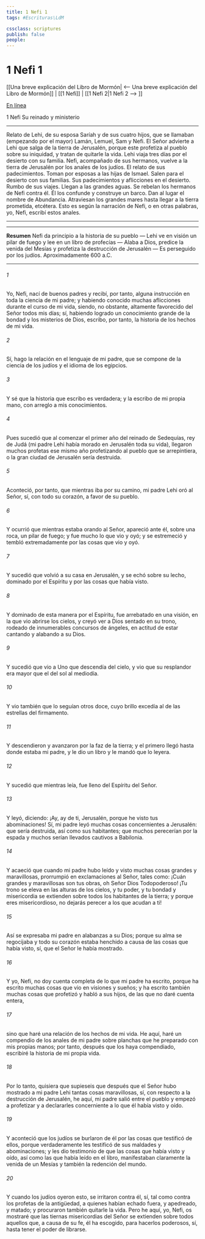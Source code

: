 ```yaml
---
title: 1 Nefi 1
tags: #Escrituras\LdM

cssclass: scriptures
publish: false
people:
---
```


# 1 Nefi 1
[[Una breve explicación del Libro de Mormón| <-- Una breve explicación del Libro de Mormón]] | [[1 Nefi]] | [[1 Nefi 2|1 Nefi 2 --> ]]

[En línea](https://churchofjesuschrist.org/study/scriptures/bofm/1-ne/1?lang=spa)

1 Nefi
Su reinado y ministerio

---
Relato de Lehi, de su esposa Saríah y de sus cuatro hijos, que se llamaban (empezando por el mayor) Lamán, Lemuel, Sam y Nefi. El Señor advierte a Lehi que salga de la tierra de Jerusalén, porque este profetiza al pueblo sobre su iniquidad, y tratan de quitarle la vida. Lehi viaja tres días por el desierto con su familia. Nefi, acompañado de sus hermanos, vuelve a la tierra de Jerusalén por los anales de los judíos. El relato de sus padecimientos. Toman por esposas a las hijas de Ismael. Salen para el desierto con sus familias. Sus padecimientos y aflicciones en el desierto. Rumbo de sus viajes. Llegan a las grandes aguas. Se rebelan los hermanos de Nefi contra él. Él los confunde y construye un barco. Dan al lugar el nombre de Abundancia. Atraviesan los grandes mares hasta llegar a la tierra prometida, etcétera. Esto es según la narración de Nefi, o en otras palabras, yo, Nefi, escribí estos anales.

---

---
__Resumen__
Nefi da principio a la historia de su pueblo — Lehi ve en visión un pilar de fuego y lee en un libro de profecías — Alaba a Dios, predice la venida del Mesías y profetiza la destrucción de Jerusalén — Es perseguido por los judíos. Aproximadamente 600 a.C.

---
###### 1 
Yo, Nefi, nací de buenos padres y recibí, por tanto, alguna instrucción en toda la ciencia de mi padre; y habiendo conocido muchas aflicciones durante el curso de mi vida, siendo, no obstante, altamente favorecido del Señor todos mis días; sí, habiendo logrado un conocimiento grande de la bondad y los misterios de Dios, escribo, por tanto, la historia de los hechos de mi vida.

###### 2 
Sí, hago la relación en el lenguaje de mi padre, que se compone de la ciencia de los judíos y el idioma de los egipcios.

###### 3 
Y sé que la historia que escribo es verdadera; y la escribo de mi propia mano, con arreglo a mis conocimientos.

###### 4 
Pues sucedió que al comenzar el primer año del reinado de Sedequías, rey de Judá (mi padre Lehi había morado en Jerusalén toda su vida), llegaron muchos profetas ese mismo año profetizando al pueblo que se arrepintiera, o la gran ciudad de Jerusalén sería destruida.

###### 5 
Aconteció, por tanto, que mientras iba por su camino, mi padre Lehi oró al Señor, sí, con todo su corazón, a favor de su pueblo.

###### 6 
Y ocurrió que mientras estaba orando al Señor, apareció ante él, sobre una roca, un pilar de fuego; y fue mucho lo que vio y oyó; y se estremeció y tembló extremadamente por las cosas que vio y oyó.

###### 7 
Y sucedió que volvió a su casa en Jerusalén, y se echó sobre su lecho, dominado por el Espíritu y por las cosas que había visto.

###### 8 
Y dominado de esta manera por el Espíritu, fue arrebatado en una visión, en la que vio abrirse los cielos, y creyó ver a Dios sentado en su trono, rodeado de innumerables concursos de ángeles, en actitud de estar cantando y alabando a su Dios.

###### 9 
Y sucedió que vio a Uno que descendía del cielo, y vio que su resplandor era mayor que el del sol al mediodía.

###### 10 
Y vio también que lo seguían otros doce, cuyo brillo excedía al de las estrellas del firmamento.

###### 11 
Y descendieron y avanzaron por la faz de la tierra; y el primero llegó hasta donde estaba mi padre, y le dio un libro y le mandó que lo leyera.

###### 12 
Y sucedió que mientras leía, fue lleno del Espíritu del Señor.

###### 13 
Y leyó, diciendo: ¡Ay, ay de ti, Jerusalén, porque he visto tus abominaciones! Sí, mi padre leyó muchas cosas concernientes a Jerusalén: que sería destruida, así como sus habitantes; que muchos perecerían por la espada y muchos serían llevados cautivos a Babilonia.

###### 14 
Y acaeció que cuando mi padre hubo leído y visto muchas cosas grandes y maravillosas, prorrumpió en exclamaciones al Señor, tales como: ¡Cuán grandes y maravillosas son tus obras, oh Señor Dios Todopoderoso! ¡Tu trono se eleva en las alturas de los cielos, y tu poder, y tu bondad y misericordia se extienden sobre todos los habitantes de la tierra; y porque eres misericordioso, no dejarás perecer a los que acudan a ti!

###### 15 
Así se expresaba mi padre en alabanzas a su Dios; porque su alma se regocijaba y todo su corazón estaba henchido a causa de las cosas que había visto, sí, que el Señor le había mostrado.

###### 16 
Y yo, Nefi, no doy cuenta completa de lo que mi padre ha escrito, porque ha escrito muchas cosas que vio en visiones y sueños; y ha escrito también muchas cosas que profetizó y habló a sus hijos, de las que no daré cuenta entera,

###### 17 
sino que haré una relación de los hechos de mi vida. He aquí, haré un compendio de los anales de mi padre sobre planchas que he preparado con mis propias manos; por tanto, después que los haya compendiado, escribiré la historia de mi propia vida.

###### 18 
Por lo tanto, quisiera que supieseis que después que el Señor hubo mostrado a mi padre Lehi tantas cosas maravillosas, sí, con respecto a la destrucción de Jerusalén, he aquí, mi padre salió entre el pueblo y empezó a profetizar y a declararles concerniente a lo que él había visto y oído.

###### 19 
Y aconteció que los judíos se burlaron de él por las cosas que testificó de ellos, porque verdaderamente les testificó de sus maldades y abominaciones; y les dio testimonio de que las cosas que había visto y oído, así como las que había leído en el libro, manifestaban claramente la venida de un Mesías y también la redención del mundo.

###### 20 
Y cuando los judíos oyeron esto, se irritaron contra él, sí, tal como contra los profetas de la antigüedad, a quienes habían echado fuera, y apedreado, y matado; y procuraron también quitarle la vida. Pero he aquí, yo, Nefi, os mostraré que las tiernas misericordias del Señor se extienden sobre todos aquellos que, a causa de su fe, él ha escogido, para hacerlos poderosos, sí, hasta tener el poder de librarse.

